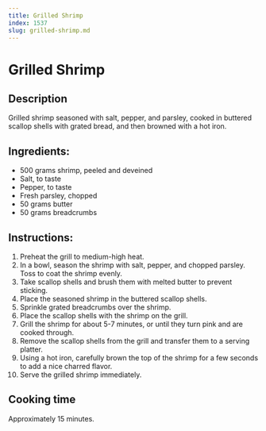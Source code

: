 ```yaml
---
title: Grilled Shrimp
index: 1537
slug: grilled-shrimp.md
---
```


# Grilled Shrimp

## Description
Grilled shrimp seasoned with salt, pepper, and parsley, cooked in buttered scallop shells with grated bread, and then browned with a hot iron.

## Ingredients:
- 500 grams shrimp, peeled and deveined
- Salt, to taste
- Pepper, to taste
- Fresh parsley, chopped
- 50 grams butter
- 50 grams breadcrumbs

## Instructions:
1. Preheat the grill to medium-high heat.
2. In a bowl, season the shrimp with salt, pepper, and chopped parsley. Toss to coat the shrimp evenly.
3. Take scallop shells and brush them with melted butter to prevent sticking.
4. Place the seasoned shrimp in the buttered scallop shells.
5. Sprinkle grated breadcrumbs over the shrimp.
6. Place the scallop shells with the shrimp on the grill.
7. Grill the shrimp for about 5-7 minutes, or until they turn pink and are cooked through.
8. Remove the scallop shells from the grill and transfer them to a serving platter.
9. Using a hot iron, carefully brown the top of the shrimp for a few seconds to add a nice charred flavor.
10. Serve the grilled shrimp immediately.

## Cooking time
Approximately 15 minutes.